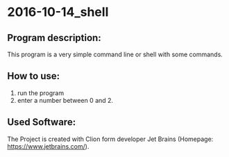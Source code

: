 # 2016-10-14_shell

## Program description:
This program is a very simple command line or shell with some commands.

## How to use:
1. run the program
2. enter a number between 0 and 2.

## Used Software:
The Project is created with Clion form developer Jet Brains (Homepage: https://www.jetbrains.com/).
